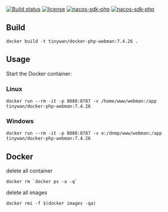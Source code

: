 [![Build status](https://github.com/Tinywan/docker-php-webman/workflows/Docker/badge.svg)]()
[![license](https://img.shields.io/github/license/Tinywan/docker-php-webman)]()
[![nacos-sdk-php](https://img.shields.io/github/last-commit/tinywan/docker-php-webman/main)]()
[![nacos-sdk-php](https://img.shields.io/github/v/tag/tinywan/docker-php-webman?color=ff69b4)]()

## Build

```
docker build -t tinywan/docker-php-webman:7.4.26 .
```
## Usage

Start the Docker container:

### Linux

```
docker run --rm -it -p 8088:8787 -v /home/www/webman:/app tinywan/docker-php-webman:7.4.26
```

### Windows

```
docker run --rm -it -p 8088:8787 -v e:/dnmp/www/webman:/app tinywan/docker-php-webman:7.4.26
```

## Docker 

delete all container
```
docker rm `docker ps -a -q`
```

delete all images
```
docker rmi -f $(docker images -qa)
```




